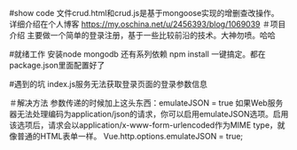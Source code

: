 #show code
文件crud.html和crud.js是基于mongoose实现的增删查改操作。
详细介绍在个人博客
https://my.oschina.net/u/2456393/blog/1069039
＃项目介绍
主要做一个简单的登录注册，基于一些比较前沿的技术。大神勿喷。哈哈


#就绪工作
安装node mongodb 还有系列依赖 npm install 一键搞定。都在package.json里面配置好了



#遇到的坑
index.js服务无法获取登录页面的登录参数信息

＃解决方法
参数传递的时候加上这头东西：emulateJSON = true
如果Web服务器无法处理编码为application/json的请求，你可以启用emulateJSON选项。启用该选项后，请求会以application/x-www-form-urlencoded作为MIME type，就像普通的HTML表单一样。
Vue.http.options.emulateJSON = true;